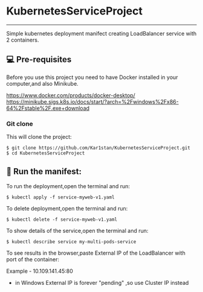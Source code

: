 # KubernetesServiceProject
***
Simple kubernetes deployment manifect creating LoadBalancer service with 2 containers.

## 💻 Pre-requisites

Before you use this project you need to have Docker installed in your computer,and also Minikube.

https://www.docker.com/products/docker-desktop/
https://minikube.sigs.k8s.io/docs/start/?arch=%2Fwindows%2Fx86-64%2Fstable%2F.exe+download

### Git clone
This will clone the project:
```
$ git clone https://github.com/Kar1stan/KubernetesServiceProject.git
$ cd KubernetesServiceProject
```

## 🚀 Run the manifest: 
To run the deployment,open the terminal and run:
```
$ kubectl apply -f service-myweb-v1.yaml
```
To delete deployment,open the terminal and run:
```
$ kubectl delete -f service-myweb-v1.yaml
```
To show details of the service,open the terminal and run:
```
$ kubectl describe service my-multi-pods-service
```
To see results in the browser,paste External IP of the LoadBalancer with port of the container:

Example - 10.109.141.45:80

* in Windows External IP is forever "pending" ,so use Cluster IP instead

